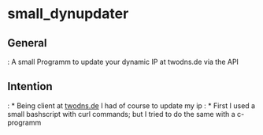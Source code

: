 small_dynupdater
================

## General 
 : A small Programm to update your dynamic IP at twodns.de via the API
 
## Intention
 : * Being client at [twodns.de](http://twodns.de/ "twodns") I had of course to update my ip
 : * First I used a small bashscript with curl commands; but I tried to do the same with a c-programm
 

